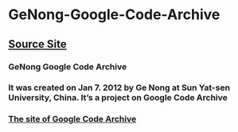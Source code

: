 # GeNong-Google-Code-Archive
## [Source Site](https://code.google.com/archive/p/ge-nong/)

### $\text{GeNong Google Code Archive}$
### $\text{It was created on Jan 7. 2012 by Ge Nong at Sun Yat-sen University, China. It's a project on Google Code Archive}$
### [$\text{The site of Google Code Archive}$](https://code.google.com/archive/)
